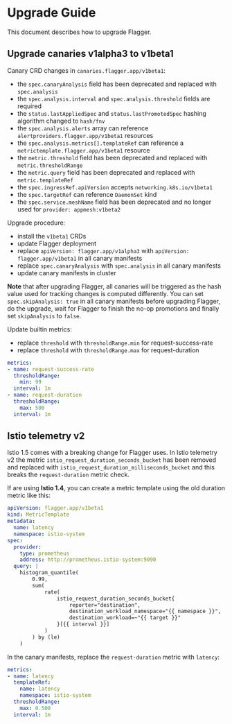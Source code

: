# Upgrade Guide

This document describes how to upgrade Flagger.

## Upgrade canaries v1alpha3 to v1beta1

Canary CRD changes in `canaries.flagger.app/v1beta1`:

* the `spec.canaryAnalysis` field has been deprecated and replaced with `spec.analysis`
* the `spec.analysis.interval` and `spec.analysis.threshold` fields are required
* the `status.lastAppliedSpec` and `status.lastPromotedSpec` hashing algorithm changed to `hash/fnv`
* the `spec.analysis.alerts` array can reference `alertproviders.flagger.app/v1beta1` resources
* the `spec.analysis.metrics[].templateRef` can reference a `metrictemplate.flagger.app/v1beta1` resource
* the `metric.threshold` field has been deprecated and replaced with `metric.thresholdRange`
* the `metric.query` field has been deprecated and replaced with `metric.templateRef`
* the `spec.ingressRef.apiVersion` accepts `networking.k8s.io/v1beta1`
* the `spec.targetRef` can reference `DaemonSet` kind
* the `spec.service.meshName` field has been deprecated and no longer used for `provider: appmesh:v1beta2`

Upgrade procedure:

* install the `v1beta1` CRDs
* update Flagger deployment
* replace `apiVersion: flagger.app/v1alpha3` with `apiVersion: flagger.app/v1beta1` in all canary manifests
* replace `spec.canaryAnalysis` with `spec.analysis` in all canary manifests
* update canary manifests in cluster

**Note** that after upgrading Flagger, all canaries will be triggered as the hash value used for tracking changes is computed differently. You can set `spec.skipAnalysis: true` in all canary manifests before upgrading Flagger, do the upgrade, wait for Flagger to finish the no-op promotions and finally set `skipAnalysis` to `false`.

Update builtin metrics:

* replace `threshold` with `thresholdRange.min` for request-success-rate
* replace `threshold` with `thresholdRange.max` for request-duration

```yaml
metrics:
- name: request-success-rate
  thresholdRange:
    min: 99
  interval: 1m
- name: request-duration
  thresholdRange:
    max: 500
  interval: 1m
```

## Istio telemetry v2

Istio 1.5 comes with a breaking change for Flagger uses. In Istio telemetry v2 the metric `istio_request_duration_seconds_bucket` has been removed and replaced with `istio_request_duration_milliseconds_bucket` and this breaks the `request-duration` metric check.

If are using **Istio 1.4**, you can create a metric template using the old duration metric like this:

```yaml
apiVersion: flagger.app/v1beta1
kind: MetricTemplate
metadata:
  name: latency
  namespace: istio-system
spec:
  provider:
    type: prometheus
    address: http://prometheus.istio-system:9090
  query: |
    histogram_quantile(
        0.99,
        sum(
            rate(
                istio_request_duration_seconds_bucket{
                    reporter="destination",
                    destination_workload_namespace="{{ namespace }}",
                    destination_workload=~"{{ target }}"
                }[{{ interval }}]
            )
        ) by (le)
    )
```

In the canary manifests, replace the `request-duration` metric with `latency`:

```yaml
metrics:
- name: latency
  templateRef:
    name: latency
    namespace: istio-system
  thresholdRange:
    max: 0.500
  interval: 1m
```

